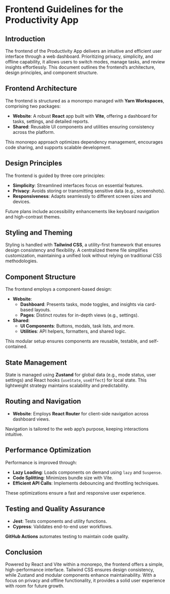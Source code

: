 # Frontend Guidelines for the Productivity App

## Introduction

The frontend of the Productivity App delivers an intuitive and efficient user interface through a web dashboard. Prioritizing privacy, simplicity, and offline capability, it allows users to switch modes, manage tasks, and review insights effortlessly. This document outlines the frontend’s architecture, design principles, and component structure.

## Frontend Architecture

The frontend is structured as a monorepo managed with **Yarn Workspaces**, comprising two packages:
- **Website**: A robust **React** app built with **Vite**, offering a dashboard for tasks, settings, and detailed reports.
- **Shared**: Reusable UI components and utilities ensuring consistency across the platform.

This monorepo approach optimizes dependency management, encourages code sharing, and supports scalable development.

## Design Principles

The frontend is guided by three core principles:
- **Simplicity**: Streamlined interfaces focus on essential features.
- **Privacy**: Avoids storing or transmitting sensitive data (e.g., screenshots).
- **Responsiveness**: Adapts seamlessly to different screen sizes and devices.

Future plans include accessibility enhancements like keyboard navigation and high-contrast themes.

## Styling and Theming

Styling is handled with **Tailwind CSS**, a utility-first framework that ensures design consistency and flexibility. A centralized theme file simplifies customization, maintaining a unified look without relying on traditional CSS methodologies.

## Component Structure

The frontend employs a component-based design:
- **Website**:
  - **Dashboard**: Presents tasks, mode toggles, and insights via card-based layouts.
  - **Pages**: Distinct routes for in-depth views (e.g., settings).
- **Shared**:
  - **UI Components**: Buttons, modals, task lists, and more.
  - **Utilities**: API helpers, formatters, and shared logic.

This modular setup ensures components are reusable, testable, and self-contained.

## State Management

State is managed using **Zustand** for global data (e.g., mode status, user settings) and React hooks (`useState`, `useEffect`) for local state. This lightweight strategy maintains scalability and predictability.

## Routing and Navigation

- **Website**: Employs **React Router** for client-side navigation across dashboard views.

Navigation is tailored to the web app’s purpose, keeping interactions intuitive.

## Performance Optimization

Performance is improved through:
- **Lazy Loading**: Loads components on demand using `lazy` and `Suspense`.
- **Code Splitting**: Minimizes bundle size with Vite.
- **Efficient API Calls**: Implements debouncing and throttling techniques.

These optimizations ensure a fast and responsive user experience.

## Testing and Quality Assurance

- **Jest**: Tests components and utility functions.
- **Cypress**: Validates end-to-end user workflows.

**GitHub Actions** automates testing to maintain code quality.

## Conclusion

Powered by React and Vite within a monorepo, the frontend offers a simple, high-performance interface. Tailwind CSS ensures design consistency, while Zustand and modular components enhance maintainability. With a focus on privacy and offline functionality, it provides a solid user experience with room for future growth.